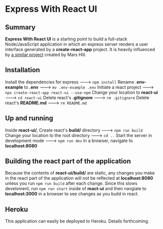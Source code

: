 # Express With React UI

## Summary

**Express With React UI** is a starting point to build a full-stack Node/JavaScript application in which an express server renders a user interface generated by a **create-react-app** project. It is heavily influenced by [a similar project](https://github.com/mars/heroku-cra-node) created by Mars Hill.

## Installation

Install the dependencies for express ---> `npm install`
Rename **.env-example** to **.env** ---> `mv .env-example .env`
Initiate a react project ---> `npx create-react-app react-ui --use-npm`
Change your location to **react-ui** ---> `cd react-ui`
Delete react's **.gitignore** ---> `rm .gitignore`
Delete react's **README.md** ---> `rm README.md`

## Up and running

Inside **react-ui/**, Create react's **build/** directory ---> `npm run build`
Change your location to the root directory ---> `cd ..`
Start the server in development mode ---> `npm run dev`
In a browser, navigate to **localhost:8080**

## Building the react part of the application

Because the contents of **react-ui/build/** are static, any changes you make in the react part of the application will not be reflected at **localhost:8080** unless you run `npm run build` after each change. Since this slows develoment, run `npm run start` inside of **react-ui** and then navgiate to **localhost:3000** in a browser to see changes as you build in react.

## Heroku

This application can easily be deployed to Heroku. Details forthcoming.
